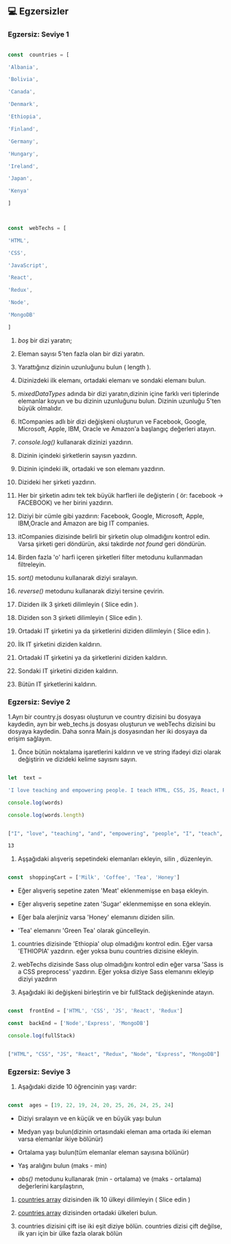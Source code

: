 ## 💻 Egzersizler

  

### Egzersiz: Seviye 1

  

```js

const  countries = [

'Albania',

'Bolivia',

'Canada',

'Denmark',

'Ethiopia',

'Finland',

'Germany',

'Hungary',

'Ireland',

'Japan',

'Kenya'

]

  

const  webTechs = [

'HTML',

'CSS',

'JavaScript',

'React',

'Redux',

'Node',

'MongoDB'

]

```

  

1. _boş_ bir dizi yaratın;

2. Eleman sayısı 5'ten fazla olan bir dizi yaratın.

3. Yarattığınız dizinin uzunluğunu bulun ( length ).

4. Dizinizdeki ilk elemanı, ortadaki elemanı ve sondaki elemanı bulun.

5.  _mixedDataTypes_ adında bir dizi yaratın,dizinin içine farklı veri tiplerinde elemanlar koyun ve bu dizinin uzunluğunu bulun. Dizinin uzunluğu 5'ten büyük olmalıdır.

6. ItCompanies adlı bir dizi değişkeni oluşturun ve Facebook, Google, Microsoft, Apple, IBM, Oracle ve Amazon'a başlangıç değerleri atayın.

7. _console.log()_ kullanarak dizinizi yazdırın.

8. Dizinin içindeki şirketlerin sayısın yazdırın.

9. Dizinin içindeki ilk, ortadaki ve son elemanı yazdırın.

10. Dizideki her şirketi yazdırın.

11. Her bir şirketin adını tek tek büyük harfleri ile değişterin ( ör: facebook -> FACEBOOK) ve her birini yazdırın.

12. Diziyi bir cümle gibi yazdırın: Facebook, Google, Microsoft, Apple, IBM,Oracle and Amazon are big IT companies.

13. itCompanies dizisinde belirli bir şirketin olup olmadığını kontrol edin.  Varsa şirketi geri döndürün, aksi takdirde _not found_ geri döndürün.

14. Birden fazla 'o' harfi içeren şirketleri filter metodunu kullanmadan filtreleyin.

15.  _sort()_ metodunu kullanarak diziyi sıralayın.

16.  _reverse()_ metodunu kullanarak diziyi tersine çevirin.

17. Diziden ilk 3 şirketi dilimleyin ( Slice edin ).

18. Diziden son 3 şirketi dilimleyin ( Slice edin ).

19. Ortadaki IT şirketini ya da şirketlerini diziden dilimleyin ( Slice edin ).

20. İlk IT şirketini diziden kaldırın.

21. Ortadaki IT şirketini ya da şirketlerini diziden kaldırın.

22. Sondaki IT şirketini diziden kaldırın.

23. Bütün IT şirketlerini kaldırın.

  

### Egzersiz: Seviye 2

  

1.Ayrı bir country.js dosyası oluşturun ve country dizisini bu dosyaya kaydedin, ayrı bir web_techs.js dosyası oluşturun ve webTechs dizisini bu dosyaya kaydedin. Daha sonra Main.js dosyasından her iki dosyaya da erişim sağlayın.

1. Önce bütün noktalama işaretlerini kaldırın ve ve string ifadeyi dizi olarak değiştirin ve dizideki kelime sayısını sayın.
  

```js

let  text =

'I love teaching and empowering people. I teach HTML, CSS, JS, React, Python.'

console.log(words)

console.log(words.length)

```

  

```sh

["I", "love", "teaching", "and", "empowering", "people", "I", "teach", "HTML", "CSS", "JS", "React", "Python"]

13

```

  

1. Aşşağıdaki alışveriş sepetindeki elemanları ekleyin, silin , düzenleyin. 

  

```js

const  shoppingCart = ['Milk', 'Coffee', 'Tea', 'Honey']

```

  

- Eğer alışveriş sepetine zaten 'Meat' eklenmemişse en başa ekleyin.  

- Eğer alışveriş sepetine zaten 'Sugar' eklenmemişse en sona ekleyin.  

- Eğer bala alerjiniz varsa 'Honey' elemanını diziden silin.

- 'Tea' elemanını 'Green Tea' olarak güncelleyin.

1. countries dizisinde 'Ethiopia' olup olmadığını kontrol edin. Eğer varsa  'ETHIOPIA' yazdırın. eğer yoksa bunu countries dizisine ekleyin.

2. webTechs dizisinde Sass olup olmadığını kontrol edin eğer varsa 'Sass is a CSS preprocess' yazdırın.  Eğer yoksa diziye Sass elemanını ekleyip diziyi yazdırın

4. Aşağıdaki iki değişkeni birleştirin ve bir fullStack değişkeninde atayın.

  

```js

const  frontEnd = ['HTML', 'CSS', 'JS', 'React', 'Redux']

const  backEnd = ['Node','Express', 'MongoDB']

console.log(fullStack)

```

  

```sh

["HTML", "CSS", "JS", "React", "Redux", "Node", "Express", "MongoDB"]

```

  

### Egzersiz: Seviye 3

  

1. Aşağıdaki dizide 10 öğrencinin yaşı vardır:

  

```js

const  ages = [19, 22, 19, 24, 20, 25, 26, 24, 25, 24]

```

  

- Diziyi sıralayın ve en küçük ve en büyük yaşı bulun

- Medyan yaşı bulun(dizinin ortasındaki eleman ama ortada iki eleman varsa  elemanlar ikiye bölünür)

- Ortalama yaşı bulun(tüm elemanlar eleman sayısına bölünür)

- Yaş aralığını bulun (maks - min)

- _abs()_ metodunu kullanarak (min - ortalama) ve (maks - ortalama) değerlerini karşılaştırın, 

1. [countries array](https://github.com/Asabeneh/30DaysOfJavaScript/tree/master/data/countries.js) dizisinden ilk 10 ülkeyi dilimleyin ( Slice edin )

1.  [countries array](https://github.com/Asabeneh/30DaysOfJavaScript/tree/master/data/countries.js) dizisinden ortadaki ülkeleri bulun.

2. countries dizisini çift ise iki eşit diziye bölün. countries dizisi çift değilse, ilk yarı için bir ülke fazla olarak bölün